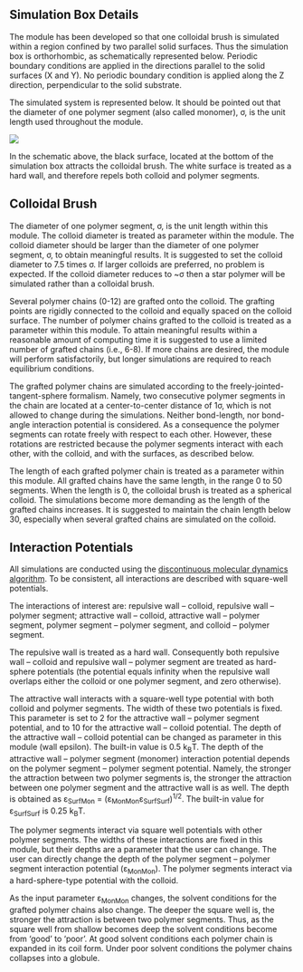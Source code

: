 


## Simulation Box Details 


The module has been developed so that one colloidal brush is simulated within a region confined by two parallel solid surfaces. Thus the simulation box is orthorhombic, as schematically represented below. Periodic boundary conditions are applied in the directions parallel to the solid surfaces (X and Y). No periodic boundary condition is applied along the Z direction, perpendicular to the solid substrate.

The simulated system is represented below. It should be pointed out that the diameter of one polymer segment (also called monomer), σ, is the unit length used throughout the module.


![](./Fig5.jpg)
 
In the schematic above, the black surface, located at the bottom of the simulation box attracts the colloidal brush. The white surface is treated as a hard wall, and therefore repels both colloid and polymer segments.


## Colloidal Brush 

The diameter of one polymer segment, σ, is the unit length within this module. The colloid diameter is treated as parameter within the module. The colloid diameter should be larger than the diameter of one polymer segment, σ, to obtain meaningful results. It is suggested to set the colloid diameter to 7.5 times σ. If larger colloids are preferred, no problem is expected. If the colloid diameter reduces to ~σ then a star polymer will be simulated rather than a colloidal brush.

Several polymer chains (0-12) are grafted onto the colloid. The grafting points are rigidly connected to the colloid and equally spaced on the colloid surface. The number of polymer chains grafted to the colloid is treated as a parameter within this module. To attain meaningful results within a reasonable amount of computing time it is suggested to use a limited number of grafted chains (i.e., 6-8). If more chains are desired, the module will perform satisfactorily, but longer simulations are required to reach equilibrium conditions.

The grafted polymer chains are simulated according to the freely-jointed-tangent-sphere formalism. Namely, two consecutive polymer segments in the chain are located at a center-to-center distance of 1σ, which is not allowed to change during the simulations. Neither bond-length, nor bond-angle interaction potential is considered. As a consequence the polymer segments can rotate freely with respect to each other. However, these rotations are restricted because the polymer segments interact with each other, with the colloid, and with the surfaces, as described below.

The length of each grafted polymer chain is treated as a parameter within this module. All grafted chains have the same length, in the range 0 to 50 segments. When the length is 0, the colloidal brush is treated as a spherical colloid. The simulations become more demanding as the length of the grafted chains increases. It is suggested to maintain the chain length below 30, especially when several grafted chains are simulated on the colloid.


## Interaction Potentials 

All simulations are conducted using the [discontinuous molecular dynamics algorithm](</modules/Discontinuous Molecular Dynamics>). To be consistent, all interactions are described with square-well potentials.

The interactions of interest are: repulsive wall – colloid, repulsive wall – polymer segment; attractive wall – colloid, attractive wall – polymer segment, polymer segment – polymer segment, and colloid – polymer segment.

The repulsive wall is treated as a hard wall. Consequently both repulsive wall – colloid and repulsive wall – polymer segment are treated as hard-sphere potentials (the potential equals infinity when the repulsive wall overlaps either the colloid or one polymer segment, and zero otherwise).

The attractive wall interacts with a square-well type potential with both colloid and polymer segments. The width of these two potentials is fixed. This parameter is set to 2 for the attractive wall – polymer segment potential, and to 10 for the attractive wall – colloid potential.
The depth of the attractive wall – colloid potential can be changed as parameter in this module (wall epsilon). The built-in value is 0.5 k<sub>B</sub>T. The depth of the attractive wall – polymer segment (monomer) interaction potential depends on the polymer segment – polymer segment potential. Namely, the stronger the attraction between two polymer segments is, the stronger the attraction between one polymer segment and the attractive wall is as well. The depth is obtained as  &epsilon;<sub>SurfMon</sub> = (&epsilon;<sub>MonMon</sub>&epsilon;<sub>SurfSurf</sub>)<sup>1/2</sup>. The built-in value for &epsilon;<sub>SurfSurf</sub> is 0.25 k<sub>B</sub>T.

The polymer segments interact via square well potentials with other polymer segments. The widths of these interactions are fixed in this module, but their depths are a parameter that the user can change. The user can directly change the depth of the polymer segment – polymer segment interaction potential (ε<sub>MonMon</sub>).
The polymer segments interact via a hard-sphere-type potential with the colloid.

As the input parameter ε<sub>MonMon</sub> changes, the solvent conditions for the grafted polymer chains also change. The deeper the square well is, the stronger the attraction is between two polymer segments. Thus, as the square well from shallow becomes deep the solvent conditions become from ‘good’ to ‘poor’. At good solvent conditions each polymer chain is expanded in its coil form. Under poor solvent conditions the polymer chains collapses into a globule.